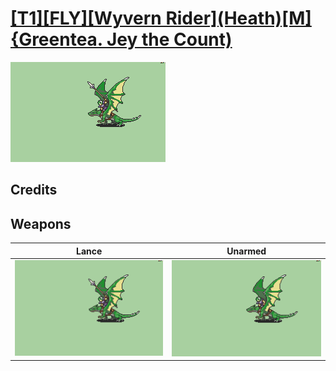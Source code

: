 # [\[T1\]\[FLY\]\[Wyvern Rider\]\(Heath\)\[M\]{Greentea. Jey the Count\)](./)

<img src="./2.%20Lance/Lance_000.png" alt="[T1][FLY][Wyvern Rider](Heath)[M]{Greentea. Jey the Count) standing" />

## Credits



## Weapons


|Lance |Unarmed |
|  :---: | :---: |
| <img alt="Lance animation" src="./2.%20Lance/Lance.gif" /> | <img alt="Unarmed animation" src="./8.%20Unarmed/Unarmed.gif" /> |
